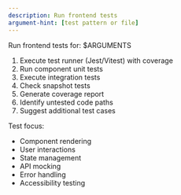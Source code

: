 ```yaml
---
description: Run frontend tests
argument-hint: [test pattern or file]
---
```


Run frontend tests for: $ARGUMENTS

1. Execute test runner (Jest/Vitest) with coverage
2. Run component unit tests
3. Execute integration tests
4. Check snapshot tests
5. Generate coverage report
6. Identify untested code paths
7. Suggest additional test cases

Test focus:
- Component rendering
- User interactions
- State management
- API mocking
- Error handling
- Accessibility testing